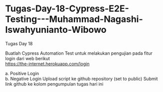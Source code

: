# Tugas-Day-18-Cypress-E2E-Testing---Muhammad-Nagashi-Iswahyunianto-Wibowo

Tugas Day 18      

Buatlah Cypress Automation Test untuk melakukan pengujian pada fitur login dari web berikut     
https://the-internet.herokuapp.com/login     

a. Positive Login     
b. Negative Login  Upload script ke github repository (set to public) 
Submit link github ke kolom pengumpulan tugas hari ini
